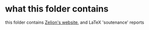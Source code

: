 # what this folder contains
this folder contains [Zelion's website](index.html), and LaTeX 'soutenance' reports
